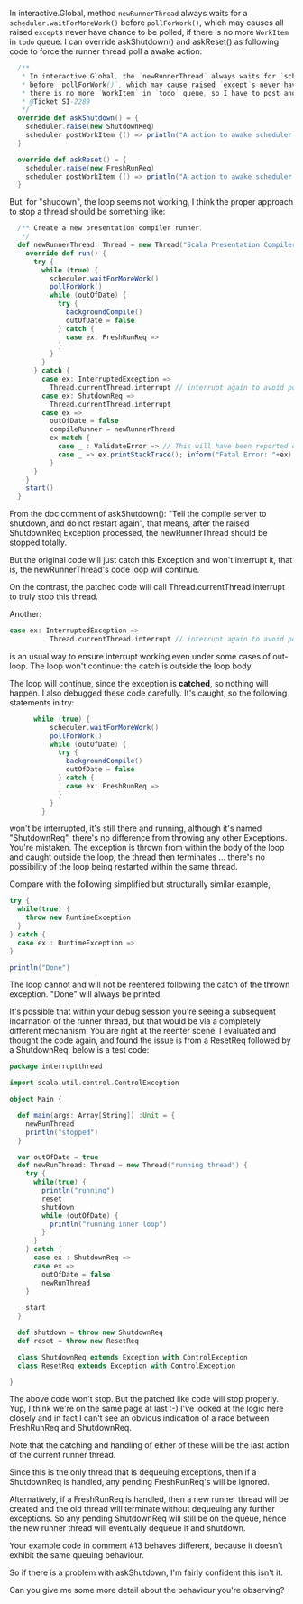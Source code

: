  In interactive.Global, method `newRunnerThread` always waits for a `scheduler.waitForMoreWork()` before `pollForWork()`, which may causes all raised `except`s never have chance to be polled, if there is no more `WorkItem` in `todo` queue.
I can override askShutdown() and askReset() as following code to force the runner thread poll a awake action:

```scala
  /**
   * In interactive.Global, the `newRunnerThread` always waits for `scheduler.waitForMoreWork()`
   * before `pollForWork()`, which may cause raised `except`s never have chance to be polled, if
   * there is no more `WorkItem` in `todo` queue, so I have to post another Action to awake it.
   * @Ticket SI-2289
   */
  override def askShutdown() = {
    scheduler.raise(new ShutdownReq)
    scheduler postWorkItem {() => println("A action to awake scheduler to process shutdown except")}
  }

  override def askReset() = {
    scheduler.raise(new FreshRunReq)
    scheduler postWorkItem {() => println("A action to awake scheduler to process reset except")}
  }

```

But, for "shudown", the loop seems not working, I think the proper approach to stop a thread should be something like:
```scala
  /** Create a new presentation compiler runner.
   */
  def newRunnerThread: Thread = new Thread("Scala Presentation Compiler") {
    override def run() {
      try {
        while (true) {
          scheduler.waitForMoreWork()
          pollForWork()
          while (outOfDate) {
            try {
              backgroundCompile()
              outOfDate = false
            } catch {
              case ex: FreshRunReq =>
            }
          }
        }
      } catch {
        case ex: InterruptedException =>
          Thread.currentThread.interrupt // interrupt again to avoid posible out-loop issue
        case ex: ShutdownReq =>
          Thread.currentThread.interrupt
        case ex => 
          outOfDate = false
          compileRunner = newRunnerThread
          ex match { 
            case _ : ValidateError => // This will have been reported elsewhere
            case _ => ex.printStackTrace(); inform("Fatal Error: "+ex)
          }
      }
    }
    start()
  }
```
From the doc comment of askShutdown(): "Tell the compile server to shutdown, and do not restart again", that means, after the raised ShutdownReq Exception processed, the newRunnerThread should be stopped totally. 

But the original code will just catch this Exception and won't interrupt it, that is, the newRunnerThread's code loop will continue. 

On the contrast,  the patched code will call Thread.currentThread.interrupt to truly stop this thread.

Another:
```scala
case ex: InterruptedException =>
          Thread.currentThread.interrupt // interrupt again to avoid posible out-loop issue
```
is an usual way to ensure interrupt working even under some cases of out-loop.
The loop won't continue: the catch is outside the loop body.

The loop will continue, since the exception is ****catched****, so nothing will happen. I also debugged these code carefully.
It's caught, so the following statements in try:

```scala
      while (true) {
          scheduler.waitForMoreWork()
          pollForWork()
          while (outOfDate) {
            try {
              backgroundCompile()
              outOfDate = false
            } catch {
              case ex: FreshRunReq =>
            }
          }
        }
```

won't be interrupted, it's still there and running, although it's named "ShutdownReq", there's no difference from throwing any other Exceptions.
You're mistaken. The exception is thrown from within the body of the loop and caught outside the loop, the thread then terminates ... there's no possibility of the loop being restarted within the same thread.

Compare with the following simplified but structurally similar example,

```scala
try {
  while(true) {
    throw new RuntimeException
  }
} catch {
  case ex : RuntimeException =>
}

println("Done")
```

The loop cannot and will not be reentered following the catch of the thrown exception. "Done" will always be printed.

It's possible that within your debug session you're seeing a subsequent incarnation of the runner thread, but that would be via a completely different mechanism.
You are right at the reenter scene. I evaluated and thought the code again, and found the issue is from a ResetReq followed by a ShutdownReq, below is a test code:

```scala
package interruptthread

import scala.util.control.ControlException

object Main {

  def main(args: Array[String]) :Unit = {
    newRunThread
    println("stopped")
  }

  var outOfDate = true
  def newRunThread: Thread = new Thread("running thread") {
    try {
      while(true) {
        println("running")
        reset
        shutdown
        while (outOfDate) {
          println("running inner loop")
        }
      }
    } catch {
      case ex : ShutdownReq =>
      case ex => 
        outOfDate = false
        newRunThread
    }
    
    start
  }

  def shutdown = throw new ShutdownReq
  def reset = throw new ResetReq

  class ShutdownReq extends Exception with ControlException
  class ResetReq extends Exception with ControlException

}
```

The above code won't stop. But the patched like code will stop properly.
Yup, I think we're on the same page at last :-)
I've looked at the logic here closely and in fact I can't see an obvious indication of a race between FreshRunReq and ShutdownReq.

Note that the catching and handling of either of these will be the last action of the current runner thread.

Since this is the only thread that is dequeuing exceptions, then if a ShutdownReq is handled, any pending FreshRunReq's will be ignored.

Alternatively, if a FreshRunReq is handled, then a new runner thread will be created and the old thread will terminate without dequeuing any further exceptions. So any pending ShutdownReq will still be on the queue, hence the new runner thread will eventually dequeue it and shutdown.

Your example code in comment #13 behaves different, because it doesn't exhibit the same queuing behaviour.

So if there is a problem with askShutdown, I'm fairly confident this isn't it.

Can you give me some more detail about the behaviour you're observing?
